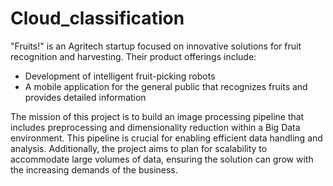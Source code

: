 # Cloud_classification

"Fruits!" is an Agritech startup focused on innovative solutions for fruit recognition and harvesting. Their product offerings include:

- Development of intelligent fruit-picking robots
- A mobile application for the general public that recognizes fruits and provides detailed information

The mission of this project is to build an image processing pipeline that includes preprocessing and dimensionality reduction within a Big Data environment. This pipeline is crucial for enabling efficient data handling and analysis. Additionally, the project aims to plan for scalability to accommodate large volumes of data, ensuring the solution can grow with the increasing demands of the business.
